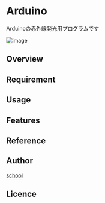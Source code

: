 # Arduino
Arduinoの赤外線発光用プログラムです

![image](https://github.com/Bringing-IoT-closer-to-everyone/Arduino/blob/a3272e568bb6cc0a5a4f4361edc8200e8c65b156/image/readmeIMG.png)

## Overview

## Requirement

## Usage

## Features

## Reference

## Author

[school](https://www.okako.okayama-c.ed.jp/)

## Licence

